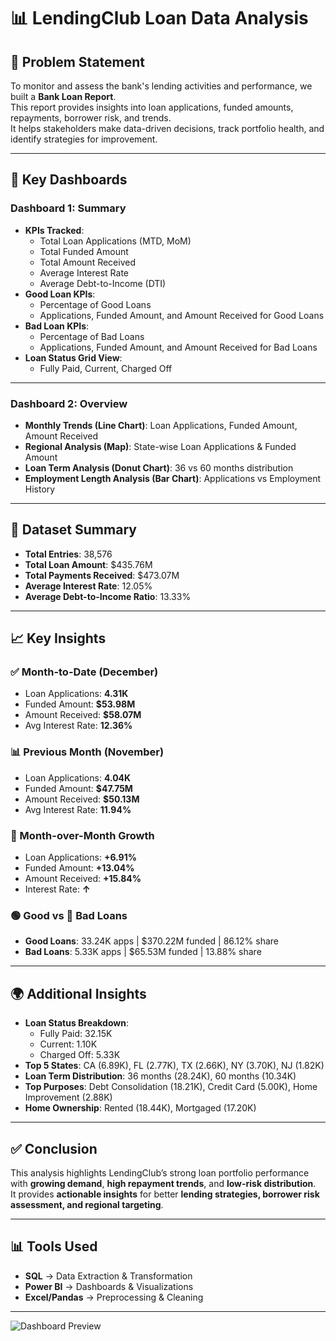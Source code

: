 
# 📊 LendingClub Loan Data Analysis

## 📌 Problem Statement
To monitor and assess the bank's lending activities and performance, we built a **Bank Loan Report**.  
This report provides insights into loan applications, funded amounts, repayments, borrower risk, and trends.  
It helps stakeholders make data-driven decisions, track portfolio health, and identify strategies for improvement.

---

## 🚀 Key Dashboards

### **Dashboard 1: Summary**
- **KPIs Tracked**:
  - Total Loan Applications (MTD, MoM)
  - Total Funded Amount
  - Total Amount Received
  - Average Interest Rate
  - Average Debt-to-Income (DTI)
- **Good Loan KPIs**:
  - Percentage of Good Loans
  - Applications, Funded Amount, and Amount Received for Good Loans
- **Bad Loan KPIs**:
  - Percentage of Bad Loans
  - Applications, Funded Amount, and Amount Received for Bad Loans
- **Loan Status Grid View**:
  - Fully Paid, Current, Charged Off  

---

### **Dashboard 2: Overview**
- **Monthly Trends (Line Chart)**: Loan Applications, Funded Amount, Amount Received  
- **Regional Analysis (Map)**: State-wise Loan Applications & Funded Amount  
- **Loan Term Analysis (Donut Chart)**: 36 vs 60 months distribution  
- **Employment Length Analysis (Bar Chart)**: Applications vs Employment History  

---

## 📂 Dataset Summary
- **Total Entries**: 38,576  
- **Total Loan Amount**: $435.76M  
- **Total Payments Received**: $473.07M  
- **Average Interest Rate**: 12.05%  
- **Average Debt-to-Income Ratio**: 13.33%  

---

## 📈 Key Insights

### ✅ Month-to-Date (December)
- Loan Applications: **4.31K**  
- Funded Amount: **$53.98M**  
- Amount Received: **$58.07M**  
- Avg Interest Rate: **12.36%**

### 📊 Previous Month (November)
- Loan Applications: **4.04K**  
- Funded Amount: **$47.75M**  
- Amount Received: **$50.13M**  
- Avg Interest Rate: **11.94%**

### 🔄 Month-over-Month Growth
- Loan Applications: **+6.91%**  
- Funded Amount: **+13.04%**  
- Amount Received: **+15.84%**  
- Interest Rate: **↑**  

### 🟢 Good vs 🔴 Bad Loans
- **Good Loans**: 33.24K apps | $370.22M funded | 86.12% share  
- **Bad Loans**: 5.33K apps | $65.53M funded | 13.88% share  

---

## 🌍 Additional Insights
- **Loan Status Breakdown**:
  - Fully Paid: 32.15K  
  - Current: 1.10K  
  - Charged Off: 5.33K  
- **Top 5 States**: CA (6.89K), FL (2.77K), TX (2.66K), NY (3.70K), NJ (1.82K)  
- **Loan Term Distribution**: 36 months (28.24K), 60 months (10.34K)  
- **Top Purposes**: Debt Consolidation (18.21K), Credit Card (5.00K), Home Improvement (2.88K)  
- **Home Ownership**: Rented (18.44K), Mortgaged (17.20K)  

---

## ✅ Conclusion
This analysis highlights LendingClub’s strong loan portfolio performance with **growing demand**, **high repayment trends**, and **low-risk distribution**.  
It provides **actionable insights** for better **lending strategies, borrower risk assessment, and regional targeting**.

---

## 📊 Tools Used
- **SQL** → Data Extraction & Transformation  
- **Power BI** → Dashboards & Visualizations  
- **Excel/Pandas** → Preprocessing & Cleaning  

---

![Dashboard Preview](dashboard.png)

  



